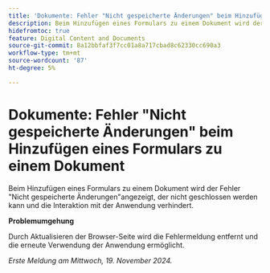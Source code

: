 ```yaml
---
title: 'Dokumente: Fehler "Nicht gespeicherte Änderungen" beim Hinzufügen eines Formulars zu einem Dokument'
description: Beim Hinzufügen eines Formulars zu einem Dokument wird der Fehler "Nicht gespeicherte Änderungen"angezeigt, der nicht geschlossen werden kann und die Interaktion mit der Anwendung verhindert.
hidefromtoc: true
feature: Digital Content and Documents
source-git-commit: 8a12bbfaf3f7cc01a8a717cbad8c62330cc690a3
workflow-type: tm+mt
source-wordcount: '87'
ht-degree: 5%

---
```


# Dokumente: Fehler &quot;Nicht gespeicherte Änderungen&quot; beim Hinzufügen eines Formulars zu einem Dokument

<!--
>[!NOTE]
>
>This article was fixed on October 10, 2024.
-->

Beim Hinzufügen eines Formulars zu einem Dokument wird der Fehler &quot;Nicht gespeicherte Änderungen&quot;angezeigt, der nicht geschlossen werden kann und die Interaktion mit der Anwendung verhindert.

**Problemumgehung**

Durch Aktualisieren der Browser-Seite wird die Fehlermeldung entfernt und die erneute Verwendung der Anwendung ermöglicht.

_Erste Meldung am Mittwoch, 19. November 2024._
